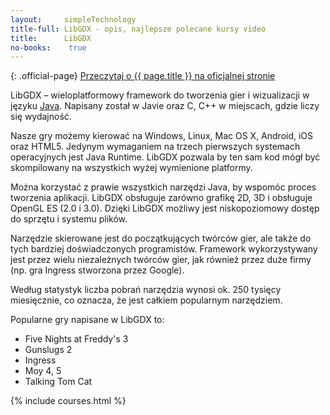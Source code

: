 ```yaml
---
layout:     simpleTechnology
title-full: LibGDX - opis, najlepsze polecane kursy video
title:      LibGDX
no-books:    true
---
```


{: .official-page}
[Przeczytaj o {{ page.title }} na oficjalnej stronie](https://libgdx.badlogicgames.com/)

LibGDX – wieloplatformowy framework do tworzenia gier i wizualizacji w języku [Java](/technologie/java). Napisany został w Javie oraz C, C++ w miejscach, gdzie liczy się wydajność.

Nasze gry możemy kierować na Windows, Linux, Mac OS X, Android, iOS oraz HTML5. Jedynym wymaganiem na trzech pierwszych systemach operacyjnych jest Java Runtime. LibGDX pozwala by ten sam kod mógł być skompilowany na wszystkich wyżej wymienione platformy.

Można korzystać z prawie wszystkich narzędzi Java, by wspomóc proces tworzenia aplikacji. LibGDX obsługuje zarówno grafikę 2D, 3D i obsługuje OpenGL ES (2.0 i 3.0). Dzięki LibGDX możliwy jest niskopoziomowy dostęp do sprzętu i systemu plików.

Narzędzie skierowane jest do początkujących twórców gier, ale także do tych bardziej doświadczonych programistów. Framework wykorzystywany jest przez wielu niezależnych twórców gier, jak również przez duże firmy (np. gra Ingress stworzona przez Google).

Według statystyk liczba pobrań narzędzia wynosi ok. 250 tysięcy miesięcznie, co oznacza, że jest całkiem popularnym narzędziem.

Popularne gry napisane w LibGDX to:
- Five Nights at Freddy's 3
- Gunslugs 2
- Ingress
- Moy 4, 5
- Talking Tom Cat

{% include courses.html %}
